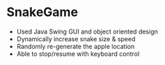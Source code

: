 # SnakeGame
- Used Java Swing GUI and object oriented design
- Dynamically increase snake size & speed
- Randomly re-generate the apple location
- Able to stop/resume with keyboard control
